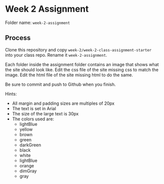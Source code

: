 # Week 2 Assignment

Folder name: `week-2-assignment`

## Process

Clone this repository and copy `week-2/week-2-class-assignment-starter` into your class repo. Rename it `week-2-assignment`.

Each folder inside the assignment folder contains an image that shows what the site should look like. Edit the css file of the site missing css to match the image. Edit the html file of the site missing html to do the same.

Be sure to commit and push to Github when you finish.

Hints:

- All margin and padding sizes are multiples of 20px
- The text is set in Arial
- The size of the large text is 30px
- The colors used are:
  - lightBlue
  - yellow
  - brown
  - green
  - darkGreen
  - black
  - white
  - lightBlue
  - orange
  - dimGray
  - gray